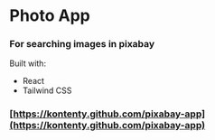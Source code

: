 # Photo App

### For searching images in pixabay

Built with:

- React
- Tailwind CSS

### [https://kontenty.github.com/pixabay-app](https://kontenty.github.com/pixabay-app)
